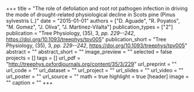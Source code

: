 +++
title = "The role of defoliation and root rot pathogen infection in driving the mode of drought-related physiological decline in Scots pine (Pinus sylvestris L.)"
date = "2015-01-01"
authors = ["D. Aguade", "R. Poyatos", "M. Gomez", "J. Oliva", "J. Martinez-Vilalta"]
publication_types = ["2"]
publication = "Tree Physiology, (35), 3, _pp. 229--242_, https://doi.org/10.1093/treephys/tpv005"
publication_short = "Tree Physiology, (35), 3, _pp. 229--242_, https://doi.org/10.1093/treephys/tpv005"
abstract = ""
abstract_short = ""
image_preview = ""
selected = false
projects = []
tags = []
url_pdf = "http://treephys.oxfordjournals.org/content/35/3/229"
url_preprint = ""
url_code = ""
url_dataset = ""
url_project = ""
url_slides = ""
url_video = ""
url_poster = ""
url_source = ""
math = true
highlight = true
[header]
image = ""
caption = ""
+++
